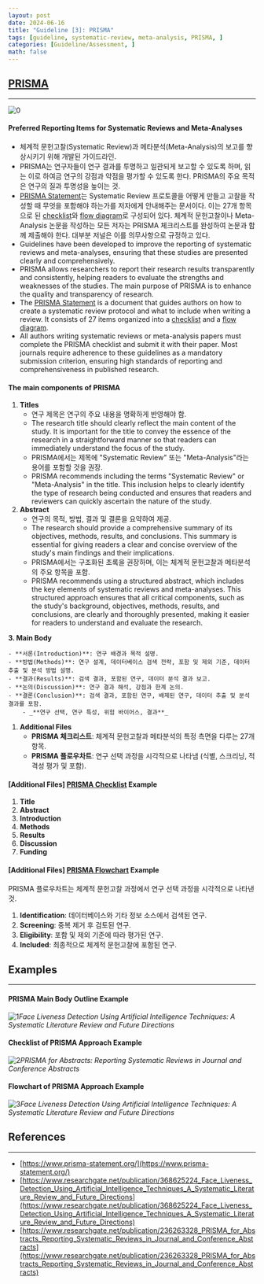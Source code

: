```yaml
---
layout: post
date: 2024-06-16
title: "Guideline [3]: PRISMA"
tags: [guideline, systematic-review, meta-analysis, PRISMA, ]
categories: [Guideline/Assessment, ]
math: false
---
```




## [**PRISMA**](https://www.prisma-statement.org/)


---


![0](/assets/img/2024-06-16-Guideline-[3]:-PRISMA.md/0.png)



#### **Preferred Reporting Items for Systematic Reviews and Meta-Analyses**

- 체계적 문헌고찰(Systematic Review)과 메타분석(Meta-Analysis)의 보고를 향상시키기 위해 개발된 가이드라인.
- PRISMA는 연구자들이 연구 결과를 투명하고 일관되게 보고할 수 있도록 하며, 읽는 이로 하여금 연구의 강점과 약점을 평가할 수 있도록 한다. PRISMA의 주요 목적은 연구의 질과 투명성을 높이는 것.
- [PRISMA Statement](https://www.prisma-statement.org/PRISMAStatement/PRISMAStatement.aspx)는 Systematic Review 프로토콜을 어떻게 만들고 고찰을 작성할 때 무엇을 포함해야 하는가를 저자에게 안내해주는 문서이다. 이는 27개 항목으로 된 [checklist](https://www.prisma-statement.org/prisma-2020-checklist)와 [flow diagram](https://www.prisma-statement.org/prisma-2020-flow-diagram)로 구성되어 있다. 체계적 문헌고찰이나 Meta-Analysis 논문을 작성하는 모든 저자는 PRISMA 체크리스트를 완성하여 논문과 함께 제출해야 한다. 대부분 저널은 이를 의무사항으로 규정하고 있다.
- Guidelines have been developed to improve the reporting of systematic reviews and meta-analyses, ensuring that these studies are presented clearly and comprehensively.
- PRISMA allows researchers to report their research results transparently and consistently, helping readers to evaluate the strengths and weaknesses of the studies. The main purpose of PRISMA is to enhance the quality and transparency of research.
- The [PRISMA Statement](https://www.prisma-statement.org/PRISMAStatement/PRISMAStatement.aspx) is a document that guides authors on how to create a systematic review protocol and what to include when writing a review. It consists of 27 items organized into a [checklist](https://www.prisma-statement.org/prisma-2020-checklist) and a [flow diagram](https://www.prisma-statement.org/prisma-2020-flow-diagram).
- All authors writing systematic reviews or meta-analysis papers must complete the PRISMA checklist and submit it with their paper. Most journals require adherence to these guidelines as a mandatory submission criterion, ensuring high standards of reporting and comprehensiveness in published research.


#### The main components of PRISMA

1. **Titles**
	- 연구 제목은 연구의 주요 내용을 명확하게 반영해야 함.
	- The research title should clearly reflect the main content of the study. It is important for the title to convey the essence of the research in a straightforward manner so that readers can immediately understand the focus of the study.
	- PRISMA에서는 제목에 "Systematic Review" 또는 "Meta-Analysis"라는 용어를 포함할 것을 권장.
	- PRISMA recommends including the terms "Systematic Review" or "Meta-Analysis" in the title. This inclusion helps to clearly identify the type of research being conducted and ensures that readers and reviewers can quickly ascertain the nature of the study.
2. **Abstract**
	- 연구의 목적, 방법, 결과 및 결론을 요약하여 제공.
	- The research should provide a comprehensive summary of its objectives, methods, results, and conclusions. This summary is essential for giving readers a clear and concise overview of the study's main findings and their implications.
	- PRISMA에서는 구조화된 초록을 권장하며, 이는 체계적 문헌고찰과 메타분석의 주요 항목을 포함.
	- PRISMA recommends using a structured abstract, which includes the key elements of systematic reviews and meta-analyses. This structured approach ensures that all critical components, such as the study's background, objectives, methods, results, and conclusions, are clearly and thoroughly presented, making it easier for readers to understand and evaluate the research.

**3. Main Body**

	- **서론(Introduction)**: 연구 배경과 목적 설명.
	- **방법(Methods)**: 연구 설계, 데이터베이스 검색 전략, 포함 및 제외 기준, 데이터 추출 및 분석 방법 설명.
	- **결과(Results)**: 검색 결과, 포함된 연구, 데이터 분석 결과 보고.
	- **논의(Discussion)**: 연구 결과 해석, 강점과 한계 논의.
	- **결론(Conclusion)**: 검색 결과, 포함된 연구, 배제된 연구, 데이터 추출 및 분석 결과를 포함.
		- _**연구 선택, 연구 특성, 위험 바이어스, 결과**_
1. **Additional Files**
	- **PRISMA 체크리스트**: 체계적 문헌고찰과 메타분석의 특정 측면을 다루는 27개 항목.
	- **PRISMA 플로우차트**: 연구 선택 과정을 시각적으로 나타냄 (식별, 스크리닝, 적격성 평가 및 포함).


#### [**Additional Files]** [PRISMA Checklist](https://www.prisma-statement.org/prisma-2020-checklist) Example

1. **Title**
2. **Abstract**
3. **Introduction**
4. **Methods**
5. **Results**
6. **Discussion**
7. **Funding**


#### [**Additional Files]** [PRISMA Flowchart](https://www.prisma-statement.org/prisma-2020-flow-diagram) Example


PRISMA 플로우차트는 체계적 문헌고찰 과정에서 연구 선택 과정을 시각적으로 나타낸 것.

1. **Identification**: 데이터베이스와 기타 정보 소스에서 검색된 연구.
2. **Screening**: 중복 제거 후 검토된 연구.
3. **Eligibility**: 포함 및 제외 기준에 따라 평가된 연구.
4. **Included**: 최종적으로 체계적 문헌고찰에 포함된 연구.


## Examples


---



#### PRISMA **Main Body Outline Example**


![1](/assets/img/2024-06-16-Guideline-[3]:-PRISMA.md/1.png)_Face Liveness Detection Using Artificial Intelligence Techniques: A Systematic Literature Review and Future Directions_



#### Checklist of PRISMA Approach Example


![2](/assets/img/2024-06-16-Guideline-[3]:-PRISMA.md/2.png)_PRISMA for Abstracts: Reporting Systematic Reviews in Journal and Conference Abstracts_



#### Flowchart of PRISMA **Approach Example**


![3](/assets/img/2024-06-16-Guideline-[3]:-PRISMA.md/3.png)_Face Liveness Detection Using Artificial Intelligence Techniques: A Systematic Literature Review and Future Directions_



## References


---

- [https://www.prisma-statement.org/](https://www.prisma-statement.org/)
- [https://www.researchgate.net/publication/368625224_Face_Liveness_Detection_Using_Artificial_Intelligence_Techniques_A_Systematic_Literature_Review_and_Future_Directions](https://www.researchgate.net/publication/368625224_Face_Liveness_Detection_Using_Artificial_Intelligence_Techniques_A_Systematic_Literature_Review_and_Future_Directions)
- [https://www.researchgate.net/publication/236263328_PRISMA_for_Abstracts_Reporting_Systematic_Reviews_in_Journal_and_Conference_Abstracts](https://www.researchgate.net/publication/236263328_PRISMA_for_Abstracts_Reporting_Systematic_Reviews_in_Journal_and_Conference_Abstracts)
